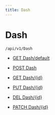 ```yaml
---
title: Dash
---
```


# Dash

```http
/api/v1/Dash
```




* [GET Dash/default](v1Dash_DefaultDash.md)

* [POST Dash](v1Dash_PostDash.md)

* [GET Dash/{id}](v1Dash_GetDash.md)

* [PUT Dash/{id}](v1Dash_PutDash.md)

* [DEL Dash/{id}](v1Dash_DeleteDash.md)

* [PATCH Dash/{id}](v1Dash_PatchDash.md)
